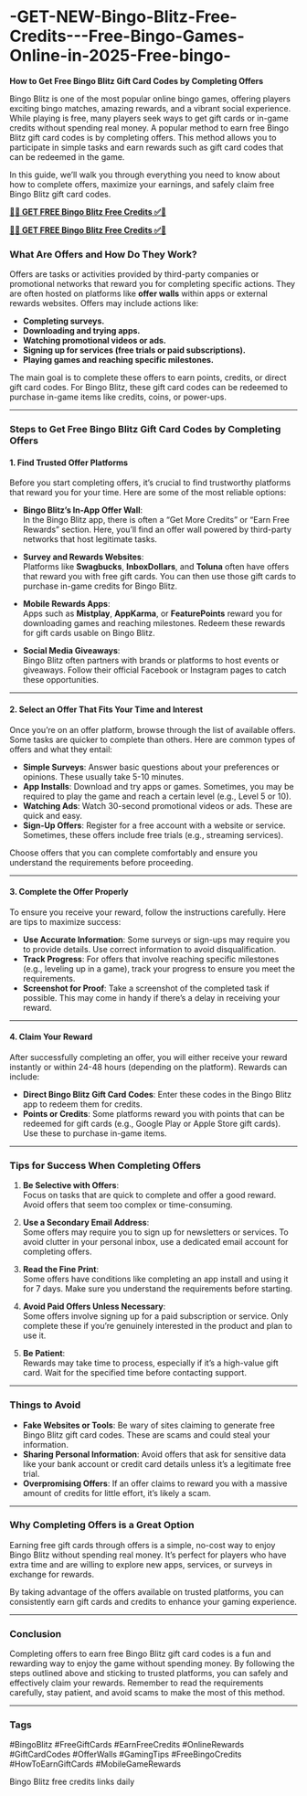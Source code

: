 # -GET-NEW-Bingo-Blitz-Free-Credits---Free-Bingo-Games-Online-in-2025-Free-bingo-
**How to Get Free Bingo Blitz Gift Card Codes by Completing Offers**  

Bingo Blitz is one of the most popular online bingo games, offering players exciting bingo matches, amazing rewards, and a vibrant social experience. While playing is free, many players seek ways to get gift cards or in-game credits without spending real money. A popular method to earn free Bingo Blitz gift card codes is by completing offers. This method allows you to participate in simple tasks and earn rewards such as gift card codes that can be redeemed in the game.

In this guide, we’ll walk you through everything you need to know about how to complete offers, maximize your earnings, and safely claim free Bingo Blitz gift card codes.

**[🔴✅  GET FREE Bingo Blitz Free Credits ✅🔴](https://bestoffers1.xyz/bingo-blitz/)**

**[🔴✅  GET FREE Bingo Blitz Free Credits ✅🔴](https://bestoffers1.xyz/bingo-blitz/)**


### **What Are Offers and How Do They Work?**  

Offers are tasks or activities provided by third-party companies or promotional networks that reward you for completing specific actions. They are often hosted on platforms like **offer walls** within apps or external rewards websites. Offers may include actions like:  

- **Completing surveys.**  
- **Downloading and trying apps.**  
- **Watching promotional videos or ads.**  
- **Signing up for services (free trials or paid subscriptions).**  
- **Playing games and reaching specific milestones.**  

The main goal is to complete these offers to earn points, credits, or direct gift card codes. For Bingo Blitz, these gift card codes can be redeemed to purchase in-game items like credits, coins, or power-ups.

---

### **Steps to Get Free Bingo Blitz Gift Card Codes by Completing Offers**  

#### 1. **Find Trusted Offer Platforms**  
Before you start completing offers, it’s crucial to find trustworthy platforms that reward you for your time. Here are some of the most reliable options:  

- **Bingo Blitz’s In-App Offer Wall**:  
   In the Bingo Blitz app, there is often a “Get More Credits” or “Earn Free Rewards” section. Here, you’ll find an offer wall powered by third-party networks that host legitimate tasks.  

- **Survey and Rewards Websites**:  
   Platforms like **Swagbucks**, **InboxDollars**, and **Toluna** often have offers that reward you with free gift cards. You can then use those gift cards to purchase in-game credits for Bingo Blitz.  

- **Mobile Rewards Apps**:  
   Apps such as **Mistplay**, **AppKarma**, or **FeaturePoints** reward you for downloading games and reaching milestones. Redeem these rewards for gift cards usable on Bingo Blitz.  

- **Social Media Giveaways**:  
   Bingo Blitz often partners with brands or platforms to host events or giveaways. Follow their official Facebook or Instagram pages to catch these opportunities.  

---

#### 2. **Select an Offer That Fits Your Time and Interest**  
Once you’re on an offer platform, browse through the list of available offers. Some tasks are quicker to complete than others. Here are common types of offers and what they entail:  

- **Simple Surveys**: Answer basic questions about your preferences or opinions. These usually take 5-10 minutes.  
- **App Installs**: Download and try apps or games. Sometimes, you may be required to play the game and reach a certain level (e.g., Level 5 or 10).  
- **Watching Ads**: Watch 30-second promotional videos or ads. These are quick and easy.  
- **Sign-Up Offers**: Register for a free account with a website or service. Sometimes, these offers include free trials (e.g., streaming services).  

Choose offers that you can complete comfortably and ensure you understand the requirements before proceeding.  

---

#### 3. **Complete the Offer Properly**  
To ensure you receive your reward, follow the instructions carefully. Here are tips to maximize success:  

- **Use Accurate Information**: Some surveys or sign-ups may require you to provide details. Use correct information to avoid disqualification.  
- **Track Progress**: For offers that involve reaching specific milestones (e.g., leveling up in a game), track your progress to ensure you meet the requirements.  
- **Screenshot for Proof**: Take a screenshot of the completed task if possible. This may come in handy if there’s a delay in receiving your reward.  

---

#### 4. **Claim Your Reward**  
After successfully completing an offer, you will either receive your reward instantly or within 24-48 hours (depending on the platform). Rewards can include:  

- **Direct Bingo Blitz Gift Card Codes**: Enter these codes in the Bingo Blitz app to redeem them for credits.  
- **Points or Credits**: Some platforms reward you with points that can be redeemed for gift cards (e.g., Google Play or Apple Store gift cards). Use these to purchase in-game items.  

---

### **Tips for Success When Completing Offers**  

1. **Be Selective with Offers**:  
   Focus on tasks that are quick to complete and offer a good reward. Avoid offers that seem too complex or time-consuming.  

2. **Use a Secondary Email Address**:  
   Some offers may require you to sign up for newsletters or services. To avoid clutter in your personal inbox, use a dedicated email account for completing offers.  

3. **Read the Fine Print**:  
   Some offers have conditions like completing an app install and using it for 7 days. Make sure you understand the requirements before starting.  

4. **Avoid Paid Offers Unless Necessary**:  
   Some offers involve signing up for a paid subscription or service. Only complete these if you’re genuinely interested in the product and plan to use it.  

5. **Be Patient**:  
   Rewards may take time to process, especially if it’s a high-value gift card. Wait for the specified time before contacting support.  

---

### **Things to Avoid**  

- **Fake Websites or Tools**: Be wary of sites claiming to generate free Bingo Blitz gift card codes. These are scams and could steal your information.  
- **Sharing Personal Information**: Avoid offers that ask for sensitive data like your bank account or credit card details unless it’s a legitimate free trial.  
- **Overpromising Offers**: If an offer claims to reward you with a massive amount of credits for little effort, it’s likely a scam.  

---

### **Why Completing Offers is a Great Option**  

Earning free gift cards through offers is a simple, no-cost way to enjoy Bingo Blitz without spending real money. It’s perfect for players who have extra time and are willing to explore new apps, services, or surveys in exchange for rewards.  

By taking advantage of the offers available on trusted platforms, you can consistently earn gift cards and credits to enhance your gaming experience.  

---

### **Conclusion**  

Completing offers to earn free Bingo Blitz gift card codes is a fun and rewarding way to enjoy the game without spending money. By following the steps outlined above and sticking to trusted platforms, you can safely and effectively claim your rewards. Remember to read the requirements carefully, stay patient, and avoid scams to make the most of this method.  


---

### **Tags**  
#BingoBlitz #FreeGiftCards #EarnFreeCredits #OnlineRewards #GiftCardCodes #OfferWalls #GamingTips #FreeBingoCredits #HowToEarnGiftCards #MobileGameRewards  

Bingo Blitz free credits links daily 
